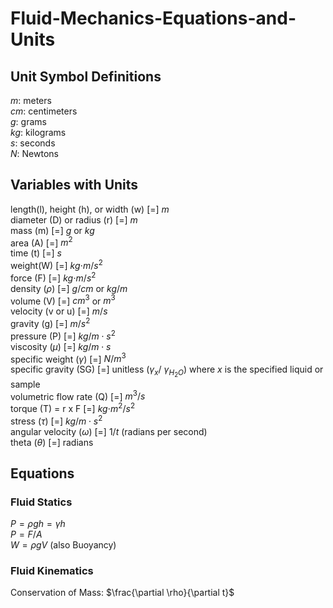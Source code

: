 # Fluid-Mechanics-Equations-and-Units

## Unit Symbol Definitions  
$m$: meters  
$cm$: centimeters  
$g$: grams  
$kg$: kilograms  
$s$: seconds  
$N$: Newtons  

## Variables with Units  
length(l), height (h), or width (w) [=] $m$  
diameter (D) or radius (r) [=] $m$  
mass (m) [=] $g$ or $kg$  
area (A) [=] ${m^2}$  
time (t) [=] $s$  
weight(W) [=] $kg {\cdot m/ s^2}$  
force (F) [=] $kg {\cdot m/ s^2}$  
density ($\rho$) [=] $g/cm$ or $kg/m$  
volume (V) [=] $cm^3$ or ${m^3}$   
velocity (v or u) [=] $m/s$  
gravity (g) [=] $m/s^2$  
pressure (P) [=] $kg/{m \cdot s^2}$  
viscosity ($\mu$) [=] $kg/{m \cdot s}$  
specific weight ($\gamma$) [=] $N/m^3$  
specific gravity (SG) [=] unitless ($\gamma_x$/ $\gamma_{H_{2}O}$) where $x$ is the specified liquid or sample  
volumetric flow rate (Q) [=] ${m^3/s}$  
torque (T) = r x F [=]  $kg {\cdot m^2/ s^2}$  
stress ($\tau$) [=] $kg/{m \cdot s^2}$  
angular velocity ($\omega$) [=] $1/t$ (radians per second)  
theta ($\theta$) [=] radians  

## Equations

### Fluid Statics
$P = {\rho} gh = {\gamma} h$  
$P = F/A$  
$W = {\rho} gV$ (also Buoyancy)  

### Fluid Kinematics

Conservation of Mass: $\frac{\partial \rho}{\partial t}$ 


